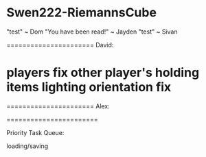 Swen222-RiemannsCube
====================

"test" ~ Dom
"You have been read!" ~ Jayden
"test" ~ Sivan


======================
David:

players fix
other player's holding items
lighting
orientation fix
======================

======================
Alex:

=======================

Priority Task Queue:

loading/saving

